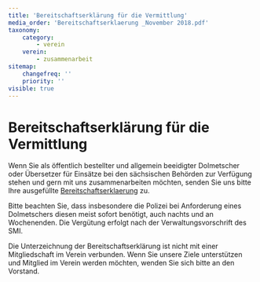 ```yaml
---
title: 'Bereitschaftserklärung für die Vermittlung'
media_order: 'Bereitschaftserklaerung _November 2018.pdf'
taxonomy:
    category:
        - verein
    verein:
        - zusammenarbeit
sitemap:
    changefreq: ''
    priority: ''
visible: true
---
```


# Bereitschaftserklärung für die Vermittlung
 
Wenn Sie als öffentlich bestellter und allgemein beeidigter Dolmetscher oder Übersetzer für Einsätze bei den sächsischen Behörden zur Verfügung stehen und gern mit uns zusammenarbeiten möchten, senden Sie uns bitte Ihre ausgefüllte [Bereitschaftserklaerung](Bereitschaftserklaerung%20_November%202018.pdf) zu.
 
Bitte beachten Sie, dass insbesondere die Polizei bei Anforderung eines Dolmetschers diesen meist sofort benötigt, auch nachts und an Wochenenden. Die Vergütung erfolgt nach der Verwaltungsvorschrift des SMI.
 
Die Unterzeichnung der Bereitschaftserklärung ist nicht mit einer Mitgliedschaft im Verein verbunden. Wenn Sie unsere Ziele unterstützen und Mitglied im Verein werden möchten, wenden Sie sich bitte an den Vorstand.